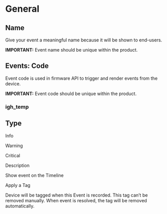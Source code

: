 # General

## Name

Give your event a meaningful name because it will be shown to end-users.

**IMPORTANT:** Event name should be unique within the product.

## Events: Code

Event code is used in firmware API to trigger and render events from the device.

**IMPORTANT:** Event code should be unique within the product.

### igh\_temp

## Type

Info

Warning

Critical



Description



Show event on the Timeline



Apply a Tag

Device will be tagged when this Event is recorded. This tag can’t be removed manually. When event is resolved, the tag will be removed automatically.



